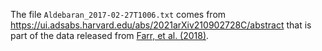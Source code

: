 The file `Aldebaran_2017-02-27T1006.txt` comes from https://ui.adsabs.harvard.edu/abs/2021arXiv210902728C/abstract that is part of the data released from [Farr, et al. (2018)](http://doi.org/10.3847/2041-8213/aadfde).
